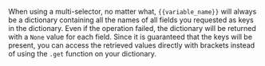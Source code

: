 When using a multi-selector, no matter what, ```{{variable_name}}``` will always be a dictionary containing all the names 
of all fields you requested as keys in the dictionary. 
Even if the operation failed, the dictionary will be returned with a ```None``` value for each field.
Since it is guaranteed that the keys will be present, you can access the retrieved values directly with brackets instead 
of using the ```.get``` function on your dictionary.